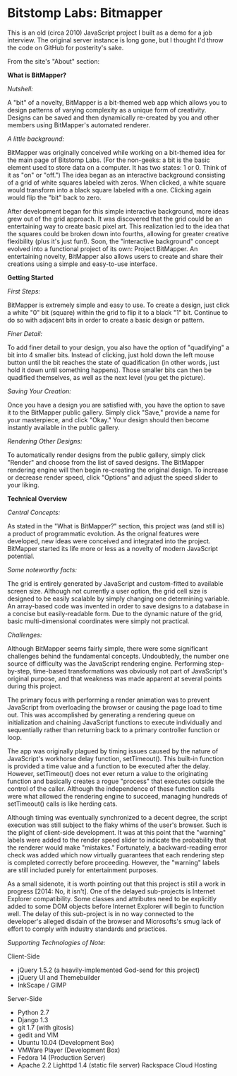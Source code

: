 Bitstomp Labs: Bitmapper
=======================

This is an old (circa 2010) JavaScript project I built as a demo for a job interview. The original server instance is long gone, but I thought I'd throw the code on GitHub for posterity's sake.

From the site's "About" section:

**What is BitMapper?**

*Nutshell:*

A "bit" of a novelty, BitMapper is a bit-themed web app which allows you to design patterns of varying complexity as a unique form of creativity. Designs can be saved and then dynamically re-created by you and other members using BitMapper's automated renderer. 

*A little background:*

BitMapper was originally conceived while working on a bit-themed idea for the main page of Bitstomp Labs. (For the non-geeks: a bit is the basic element used to store data on a computer. It has two states: 1 or 0. Think of it as "on" or "off.") The idea began as an interactive background consisting of a grid of white squares labeled with zeros. When clicked, a white square would transform into a black square labeled with a one. Clicking again would flip the "bit" back to zero. 

After development began for this simple interactive background, more ideas grew out of the grid approach. It was discovered that the grid could be an entertaining way to create basic pixel art. This realization led to the idea that the squares could be broken down into fourths, allowing for greater creative flexibility (plus it's just fun!). Soon, the "interactive background" concept evolved into a functional project of its own: Project BitMapper. An entertaining novelty, BitMapper also allows users to create and share their creations using a simple and easy-to-use interface.

**Getting Started**

*First Steps:*

BitMapper is extremely simple and easy to use. To create a design, just click a white "0" bit (square) within the grid to flip it to a black "1" bit. Continue to do so with adjacent bits in order to create a basic design or pattern. 

*Finer Detail:*

To add finer detail to your design, you also have the option of "quadifying" a bit into 4 smaller bits. Instead of clicking, just hold down the left mouse button until the bit reaches the state of quadification (in other words, just hold it down until something happens). Those smaller bits can then be quadified themselves, as well as the next level (you get the picture). 

*Saving Your Creation:*

Once you have a design you are satisfied with, you have the option to save it to the BitMapper public gallery. Simply click "Save," provide a name for your masterpiece, and click "Okay." Your design should then become instantly available in the public gallery. 

*Rendering Other Designs:*

To automatically render designs from the public gallery, simply click "Render" and choose from the list of saved designs. The BitMapper rendering engine will then begin re-creating the original design. To increase or decrease render speed, click "Options" and adjust the speed slider to your liking.

**Technical Overview**

*Central Concepts:*

As stated in the "What is BitMapper?" section, this project was (and still is) a product of programmatic evolution. As the orignal features were developed, new ideas were conceived and integrated into the project. BitMapper started its life more or less as a novelty of modern JavaScript potential. 

*Some noteworthy facts:*

The grid is entirely generated by JavaScript and custom-fitted to available screen size.
Although not currently a user option, the grid cell size is designed to be easily scalable by simply changing one determining variable.
An array-based code was invented in order to save designs to a database in a concise but easily-readable form. Due to the dynamic nature of the grid, basic multi-dimensional coordinates were simply not practical.

*Challenges:*

Although BitMapper seems fairly simple, there were some significant challenges behind the fundamental concepts. Undoubtedly, the number one source of difficulty was the JavaScript rendering engine. Performing step-by-step, time-based transformations was obviously not part of JavaScript's original purpose, and that weakness was made apparent at several points during this project. 

The primary focus with performing a render animation was to prevent JavaScript from overloading the browser or causing the page load to time out. This was accomplished by generating a rendering queue on initialization and chaining JavaScript functions to execute individually and sequentially rather than returning back to a primary controller function or loop. 

The app was originally plagued by timing issues caused by the nature of JavaScript's workhorse delay function, setTimeout(). This built-in function is provided a time value and a function to be executed after the delay. However, setTimeout() does not ever return a value to the originating function and basically creates a rogue "process" that executes outside the control of the caller. Although the independence of these function calls were what allowed the rendering engine to succeed, managing hundreds of setTimeout() calls is like herding cats. 

Although timing was eventually synchronized to a decent degree, the script execution was still subject to the flaky whims of the user's browser. Such is the plight of client-side development. It was at this point that the "warning" labels were added to the render speed slider to indicate the probability that the renderer would make "mistakes." Fortunately, a backward-reading error check was added which now virtually guarantees that each rendering step is completed correctly before proceeding. However, the "warning" labels are still included purely for entertainment purposes. 

As a small sidenote, it is worth pointing out that this project is still a work in progress [2014: No, it isn't]. One of the delayed sub-projects is Internet Explorer compatibility. Some classes and attributes need to be explicitly added to some DOM objects before Internet Explorer will begin to function well. The delay of this sub-project is in no way connected to the developer's alleged disdain of the browser and Microsofts's smug lack of effort to comply with industry standards and practices. 

*Supporting Technologies of Note:*

Client-Side

- jQuery 1.5.2 (a heavily-implemented God-send for this project)
- jQuery UI and Themebuilder
- InkScape / GIMP

Server-Side

- Python 2.7
- Django 1.3
- git 1.7 (with gitosis)
- gedit and VIM
- Ubuntu 10.04 (Development Box)
- VMWare Player (Development Box)
- Fedora 14 (Production Server)
- Apache 2.2
Lighttpd 1.4 (static file server)
Rackspace Cloud Hosting
